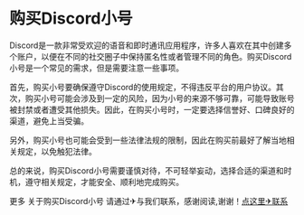# 购买Discord小号

Discord是一款非常受欢迎的语音和即时通讯应用程序，许多人喜欢在其中创建多个账户，以便在不同的社交圈子中保持匿名性或者管理不同的角色。购买Discord小号是一个常见的需求，但是需要注意一些事项。

首先，购买小号要确保遵守Discord的使用规定，不得违反平台的用户协议。其次，购买小号可能会涉及到一定的风险，因为小号的来源不够可靠，可能导致账号被封禁或者遭受其他损失。因此，在购买小号时，一定要选择信誉好、口碑良好的渠道，避免上当受骗。

另外，购买小号也可能会受到一些法律法规的限制，因此在购买前最好了解当地相关规定，以免触犯法律。

总的来说，购买Discord小号需要谨慎对待，不可轻举妄动，选择合适的渠道和时机，遵守相关规定，才能安全、顺利地完成购买。

更多 关于购买Discord小号 请通过✈与我们联系，感谢阅读,谢谢！[点这里✈联系](https://abc.k02.cc)